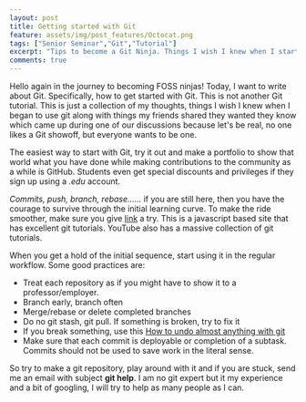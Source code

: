 ```yaml
---
layout: post
title: Getting started with Git
feature: assets/img/post_features/Octocat.png
tags: ["Senior Seminar","Git","Tutorial"]
excerpt: "Tips to become a Git Ninja. Things I wish I knew when I started with Git"
comments: true
---
```


Hello again in the journey to becoming FOSS ninjas! Today, I want to write about Git. Specifically, how to get started with Git. This is not another Git tutorial. This is just a collection of my thoughts, things I wish I knew when I began to use git along with things my friends shared they wanted they know which came up during one of our discussions because let's be real, no one likes a Git showoff, but everyone wants to be one.

The easiest way to start with Git, try it out and make a portfolio to show that world what you have done while making contributions to the community as a while is GitHub. Students even get special discounts and privileges if they sign up using a _.edu_ account.

_Commits, push, branch, rebase......_ if you are still here, then you have the courage to survive through the initial learning curve. To make the ride smoother, make sure you give [link](https://learngitbranching.js.org/) a try. This is a javascript based site that has excellent git tutorials. YouTube also has a massive collection of git tutorials.

When you get a hold of the initial sequence, start using it in the regular workflow. Some good practices are:

-   Treat each repository as if you might have to show it to a professor/employer.
-   Branch early, branch often
-   Merge/rebase or delete completed branches
-   Do no git stash, git pull. If something is broken, try to fix it
-   If you break something, use this [How to undo almost anything with git](https://blog.github.com/2015-06-08-how-to-undo-almost-anything-with-git/)
-   Make sure that each commit is deployable or completion of a subtask. Commits should not be used to save work in the literal sense.

So try to make a git repository, play around with it and if you are stuck, send me an email with subject **git help**. I am no git expert but it my experience and a bit of googling, I will try to help as many people as I can.
